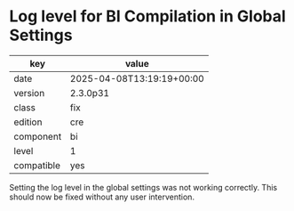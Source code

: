 [//]: # (werk v2)
# Log level for BI Compilation in Global Settings

key        | value
---------- | ---
date       | 2025-04-08T13:19:19+00:00
version    | 2.3.0p31
class      | fix
edition    | cre
component  | bi
level      | 1
compatible | yes

Setting the log level in the global settings was not working correctly. This
should now be fixed without any user intervention.
